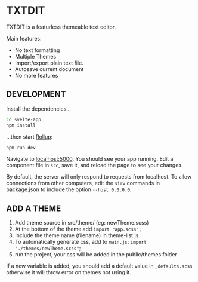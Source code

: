 # TXTDIT

TXTDIT is a featurless themeable text editor. 

Main features:

* No text formatting
* Multiple Themes
* Import/export plain text file.
* Autosave current document
* No more features


## DEVELOPMENT

Install the dependencies...

```bash
cd svelte-app
npm install
```

...then start [Rollup](https://rollupjs.org):

```bash
npm run dev
```

Navigate to [localhost:5000](http://localhost:5000). You should see your app running. Edit a component file in `src`, save it, and reload the page to see your changes.

By default, the server will only respond to requests from localhost. To allow connections from other computers, edit the `sirv` commands in package.json to include the option `--host 0.0.0.0`.

## ADD A THEME

1. Add theme source in src/theme/ (eg: newTheme.scss)
2. At the bottom of the theme add `import "app.scss";`
3. Include the theme name (filename) in theme-list.js
4. To automatically generate css, add to `main.js`: `import "./themes/newTheme.scss"`;
5. run the project, your css will be added in the public/themes folder

If a new variable is added, you should add a default value in `_defaults.scss` otherwise it will throw error on themes not using it.



